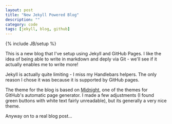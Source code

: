 ```yaml
---
layout: post
title: "New Jekyll Powered Blog"
description: ""
category: code
tags: [jekyll, blog, github]
---
```

{% include JB/setup %}

This is a new blog that I've setup using Jekyll and GitHub Pages.
I like the idea of being able to write in markdown and deply via Git -
we'll see if it actually enables me to write more!

Jekyll is actually quite limiting - I miss my Handlebars helpers. The only reason I chose it was because it is supported
by GitHub pages.

The theme for the blog is based on [Midnight](https://github.com/blog/1081-instantly-beautiful-project-pages), one of
the themes for GitHub's automatic page generator. I made a few adjustments (I found green buttons with white text
fairly unreadable), but its generally a very nice theme.

Anyway on to a real blog post...